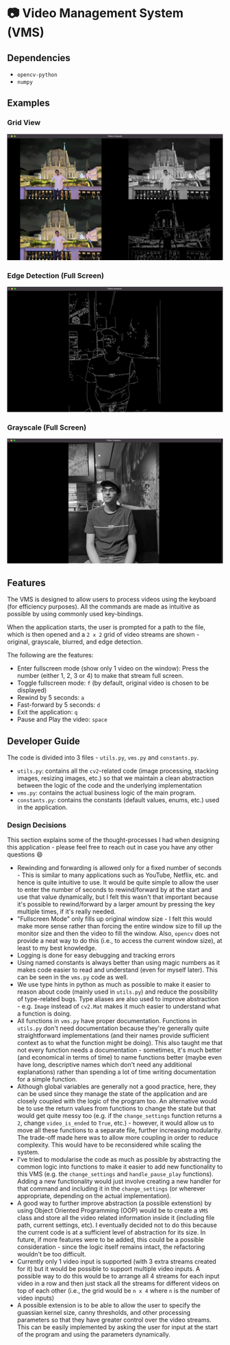 # :camera: Video Management System (VMS)

## Dependencies

- `opencv-python`
- `numpy`

## Examples

### Grid View

![grid](Resources/grid.png)

### Edge Detection (Full Screen)

![edgedetect](Resources/edgedetect.png)

### Grayscale (Full Screen)

![grayscale](Resources/grayscale.png)

## Features

The VMS is designed to allow users to process videos using the keyboard (for efficiency purposes). All the commands are made as intuitive as possible by using commonly used key-bindings.

When the application starts, the user is prompted for a path to the file, which is then opened and a `2 x 2` grid of video streams are shown - original, grayscale, blurred, and edge detection.

The following are the features:

- Enter fullscreen mode (show only 1 video on the window): Press the number (either 1, 2, 3 or 4) to make that stream full screen.
- Toggle fullscreen mode: `f` (by default, original video is chosen to be displayed)
- Rewind by 5 seconds: `a`
- Fast-forward by 5 seconds: `d`
- Exit the application: `q`
- Pause and Play the video: `space`

## Developer Guide

The code is divided into 3 files - `utils.py`, `vms.py` and `constants.py`.

- `utils.py`: contains all the `cv2`-related code (image processing, stacking images, resizing images, etc.) so that we maintain a clean abstraction between the logic of the code and the underlying implementation
- `vms.py`: contains the actual business logic of the main program.
- `constants.py`: contains the constants (default values, enums, etc.) used in the application.

### Design Decisions

This section explains some of the thought-processes I had when designing this application - please feel free to reach out in case you have any other questions :smile:

- Rewinding and forwarding is allowed only for a fixed number of seconds - This is similar to many applications such as YouTube, Netflix, etc. and hence is quite intuitive to use. It would be quite simple to allow the user to enter the number of seconds to rewind/forward by at the start and use that value dynamically, but I felt this wasn't that important because it's possible to rewind/forward by a larger amount by pressing the key multiple times, if it's really needed.
- "Fullscreen Mode" only fills up original window size - I felt this would make more sense rather than forcing the entire window size to fill up the monitor size and then the video to fill the window. Also, `opencv` does not provide a neat way to do this (i.e., to access the current window size), at least to my best knowledge.
- Logging is done for easy debugging and tracking errors
- Using named constants is always better than using magic numbers as it makes code easier to read and understand (even for myself later). This can be seen in the `vms.py` code as well.
- We use type hints in python as much as possible to make it easier to reason about code (mainly used in `utils.py`) and reduce the possibility of type-related bugs. Type aliases are also used to improve abstraction - e.g. `Image` instead of `cv2.Mat` makes it much easier to understand what a function is doing.
- All functions in `vms.py` have proper documentation. Functions in `utils.py` don't need documentation because they're generally quite straightforward implementations (and their names provide sufficient context as to what the function might be doing). This also taught me that not every function needs a documentation - sometimes, it's much better (and economical in terms of time) to name functions better (maybe even have long, descriptive names which don't need any additional explanations) rather than spending a lot of time writing documentation for a simple function.
- Although global variables are generally not a good practice, here, they can be used since they manage the state of the application and are closely coupled with the logic of the program too. An alternative would be to use the return values from functions to change the state but that would get quite messy too (e.g. if the `change_settings` function returns a `2`, change `video_is_ended` to `True`, etc.) - however, it would allow us to move all these functions to a separate file, further increasing modularity. The trade-off made here was to allow more coupling in order to reduce complexity. This would have to be reconsidered while scaling the system.
- I've tried to modularise the code as much as possible by abstracting the common logic into functions to make it easier to add new functionality to this VMS (e.g. the `change_settings` and `handle_pause_play` functions). Adding a new functionality would just involve creating a new handler for that command and including it in the `change_settings` (or wherever appropriate, depending on the actual implementation).
- A good way to further improve abstraction (a possible extenstion) by using Object Oriented Programming (OOP) would be to create a `VMS` class and store all the video related information inside it (including file path, current settings, etc). I eventually decided not to do this because the current code is at a sufficient level of abstraction for its size. In future, if more features were to be added, this could be a possible consideration - since the logic itself remains intact, the refactoring wouldn't be too difficult.
- Currently only 1 video input is supported (with 3 extra streams created for it) but it would be possible to support multiple video inputs. A possible way to do this would be to arrange all 4 streams for each input video in a row and then just stack all the streams for different videos on top of each other (i.e., the grid would be `n x 4` where `n` is the number of video inputs)
- A possible extension is to be able to allow the user to specify the guassian kernel size, canny thresholds, and other processing parameters so that they have greater control over the video streams. This can be easily implemented by asking the user for input at the start of the program and using the parameters dynamically.
